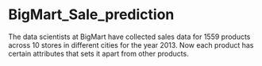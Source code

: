 # BigMart_Sale_prediction
The data scientists at BigMart have collected sales data for 1559 products across 10 stores in different cities for the year 2013. Now each product has certain attributes that sets it apart from other products.
